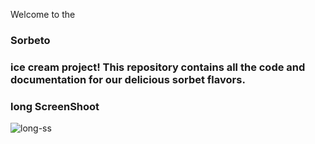 Welcome to the <h3><b>Sorbeto</b><h3> ice cream project! This repository contains all the code and documentation for our delicious sorbet flavors.

### long ScreenShoot
![long-ss](https://user-images.githubusercontent.com/116990574/205667774-ab6dcfa9-cd31-4b90-99f2-151a1ffd21ea.png)
